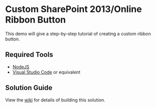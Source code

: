 # Custom SharePoint 2013/Online Ribbon Button

This demo will give a step-by-step tutorial of creating a custom ribbon button.

## Required Tools

- [NodeJS](https://nodejs.org/en/)
- [Visual Studio Code](https://code.visualstudio.com/) or equivalent

## Solution Guide

View the [wiki](https://github.com/gunjandatta/sp-ribbonbtn/wiki) for details of building this solution.